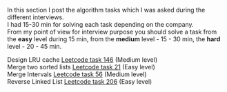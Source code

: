 In this section I post the algorithm tasks which I was asked during the different interviews.\
I had 15-30 min for solving each task depending on the company.\
From my point of view for interview purpose you should solve a task from the **easy** level during 15 min, from the **medium** level - 15 - 30 min, the **hard** level - 20 - 45 min.

Design LRU cache [Leetcode task 146](https://leetcode.com/problems/lru-cache/description/) (Medium level)\
Merge two sorted lists [Leetcode task 21](https://leetcode.com/problems/merge-two-sorted-lists/description/) (Easy level)\
Merge Intervals [Leetcode task 56](https://leetcode.com/problems/merge-intervals/description/) (Medium level)\
Reverse Linked List [Leetcode task 206](https://leetcode.com/problems/reverse-linked-list/description/) (Easy level)

